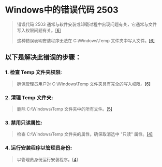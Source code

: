 # Windows中的错误代码 2503

> 错误代码 2503 通常与软件安装或卸载过程中出现问题有关，它通常与文件写入权限问题有关。[[6]](https://groups.google.com/g/tortoisesvn/c/hp_uj36TmMU)
>
> 这种错误表明安装程序无法在 C:\\Windows\\Temp 文件夹中写入文件。[[6]](https://groups.google.com/g/tortoisesvn/c/hp_uj36TmMU)



## 以下是解决此错误的步骤：

### 1.  **检查 Temp 文件夹权限:** 

> 确保管理员用户对 C:\\Windows\\Temp 文件夹具有完全的写入权限。[[6]](https://groups.google.com/g/tortoisesvn/c/hp_uj36TmMU)

### 2.  **清理 Temp 文件夹:** 

> 删除 C:\\Windows\\Temp 文件夹中的所有文件。[[5]](https://www.autodesk.com/support/technical/article/caas/sfdcarticles/sfdcarticles/installation-error-2502-and-2503.html)
### 3.  **禁用只读属性:** 

> 检查 C:\\Windows\\Temp 文件夹的属性，确保取消选中 "只读" 属性。[[4]](https://www.boxaid.com/blog/how-to-fix-2502-2503-errors/)

### 4.  **运行安装程序以管理员身份:** 

> 以管理员身份运行安装程序。[[4]](https://www.boxaid.com/blog/how-to-fix-2502-2503-errors/)
